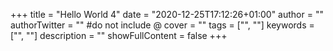 +++
title = "Hello World 4"
date = "2020-12-25T17:12:26+01:00"
author = ""
authorTwitter = "" #do not include @
cover = ""
tags = ["", ""]
keywords = ["", ""]
description = ""
showFullContent = false
+++
